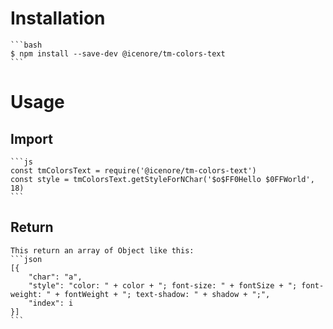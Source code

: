 # Installation
    
    ```bash
    $ npm install --save-dev @icenore/tm-colors-text
    ```

# Usage

## Import
    ```js
    const tmColorsText = require('@icenore/tm-colors-text')
    const style = tmColorsText.getStyleForNChar('$o$FF0Hello $0FFWorld', 18)
    ```
## Return
    This return an array of Object like this:
    ```json
    [{
        "char": "a",
        "style": "color: " + color + "; font-size: " + fontSize + "; font-weight: " + fontWeight + "; text-shadow: " + shadow + ";",
        "index": i
    }]
    ```
